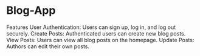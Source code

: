 # Blog-App
Features
User Authentication: Users can sign up, log in, and log out securely.
Create Posts: Authenticated users can create new blog posts.
View Posts: Users can view all blog posts on the homepage.
Update Posts: Authors can edit their own posts.
